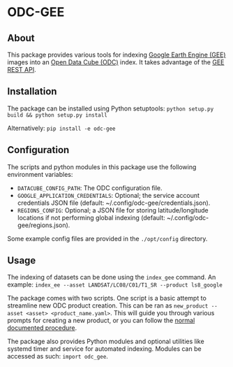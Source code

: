 # ODC-GEE

## About
This package provides various tools for indexing [Google Earth Engine
(GEE)](https://earthengine.google.com/)
images into an [Open Data Cube
(ODC)](https://datacube-core.readthedocs.io/en/latest/index.html) index.  It
takes advantage of the [GEE REST
API](https://developers.google.com/earth-engine/reference).

## Installation
The package can be installed using Python setuptools:
`python setup.py build && python setup.py install`

Alternatively:
`pip install -e odc-gee`

## Configuration
The scripts and python modules in this package use the following environment
variables:

* `DATACUBE_CONFIG_PATH`: The ODC configuration file.
* `GOOGLE_APPLICATION_CREDENTIALS`: Optional; the service account credentials
  JSON file (default: ~/.config/odc-gee/credentials.json).
* `REGIONS_CONFIG`: Optional; a JSON file for storing latitude/longitude
  locations if not performing global indexing (default:
~/.config/odc-gee/regions.json).

Some example config files are provided in the `./opt/config` directory.

## Usage
The indexing of datasets can be done using the `index_gee` command. An example:
`index_ee --asset LANDSAT/LC08/C01/T1_SR --product ls8_google`

The package comes with two scripts. One script is a basic attempt to streamline
new ODC product creation. This can be ran as `new_product --asset <asset>
<product_name.yaml>`.
This will guide you through various prompts for creating a new product, or you
can follow the [normal documented
procedure](https://datacube-core.readthedocs.io/en/latest/ops/product.html).

The package also provides Python modules and optional utilities like systemd
timer and service for automated indexing. Modules can be accessed as such:
`import odc_gee`.
